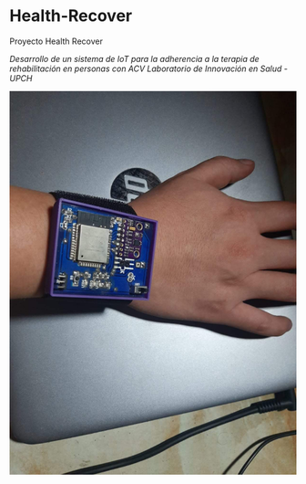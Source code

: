# Health-Recover
Proyecto Health Recover

_Desarrollo de un sistema de IoT para la adherencia a la terapia de
 rehabilitación en personas con ACV
 Laboratorio de Innovación en Salud - UPCH_

![Health Recover]( ./EVIDENCIAS/fotos/HR_fotos/health_recover.jpg )
